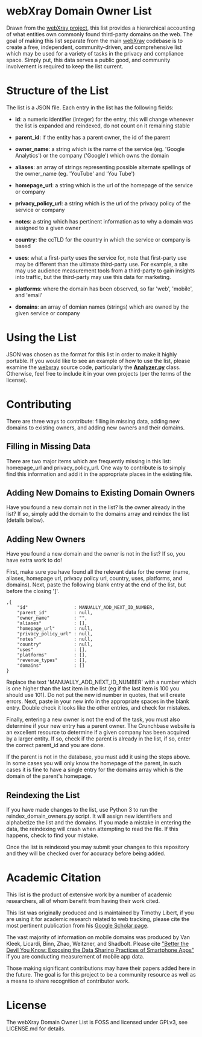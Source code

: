 # webXray Domain Owner List

Drawn from the [webXray project](https://github.com/timlib/webXray), this list provides a hierarchical accounting of what entities own commonly found third-party domains on the web.  The goal of making this list separate from the main [webXray](https://github.com/timlib/webXray) codebase is to create a free, independent, community-driven, and comprehensive list which may be used for a variety of tasks in the privacy and compliance space.  Simply put, this data serves a public good, and community involvement is required to keep the list current.

# Structure of the List

The list is a JSON file.  Each entry in the list has the following fields:

* __id__: a numeric identifier (integer) for the entry, this will change whenever the list is expanded and reindexed, do not count on it remaining stable

* __parent_id__: if the entity has a parent owner, the id of the parent

* __owner_name__: a string which is the name of the service (eg. 'Google Analytics') or the company ('Google') which owns the domain
	
* __aliases__: an array of strings representing possible alternate spellings of the owner_name (eg. 'YouTube' and 'You Tube')
	
* __homepage_url__: a string which is the url of the homepage of the service or company
	
* __privacy\_policy\_url__: a string which is the url of the privacy policy of the service or company
	
* __notes__: a string which has pertinent information as to why a domain was assigned to a given owner
	
* __country__: the ccTLD for the country in which the service or company is based

* __uses__: what a first-party uses the service for, note that first-party use may be different than the ultimate third-party use.  For example, a site may use audience measurement tools from a third-party to gain insights into traffic, but the third-party may use this data for marketing.

* __platforms__: where the domain has been observed, so far 'web', 'mobile', and 'email'

* __domains__: an array of domian names (strings) which are owned by the given service or company

# Using the List

JSON was chosen as the format for this list in order to make it highly portable.  If you would like to see an example of how to use the list, please examine the [webxray](https://github.com/timlib/webXray) source code, particularly the [__Analyzer.py__](https://github.com/timlib/webXray/blob/master/webxray/Analyzer.py) class.  Otherwise, feel free to include it in your own projects (per the terms of the license).

# Contributing

There are three ways to contribute: filling in missing data, adding new domains to existing owners, and adding new owners and their domains.

## Filling in Missing Data

There are two major items which are frequently missing in this list: homepage\_url and privacy\_policy\_url.  One way to contribute is to simply find this information and add it in the appropriate places in the existing file.

## Adding New Domains to Existing Domain Owners

Have you found a new domain not in the list?  Is the owner already in the list?  If so, simply add the domain to the domains array and reindex the list (details below).

## Adding New Owners

Have you found a new domain and the owner is not in the list?  If so, you have extra work to do!  

First, make sure you have found all the relevant data for the owner (name, aliases, homepage url, privacy policy url, country, uses, platforms, and domains).  Next, paste the following blank entry at the end of the list, but before the closing ']'.

	,{
		"id"				 : MANUALLY_ADD_NEXT_ID_NUMBER,
		"parent_id"			 : null,
		"owner_name"		 : "",
		"aliases"			 : [],
		"homepage_url"		 : null,
		"privacy_policy_url" : null,
		"notes"				 : null,
		"country"			 : null,
		"uses"				 : [],
		"platforms"			 : [],
		"revenue_types"		 : [],
		"domains"			 : []
	}
	
Replace the text 'MANUALLY\_ADD\_NEXT\_ID\_NUMBER' with a number which is one higher than the last item in the list (eg if the last item is 100 you should use 101).  Do not put the new id number in quotes, that will create errors.  Next, paste in your new info in the appropriate spaces in the blank entry.  Double check it looks like the other entries, and check for mistakes.

Finally, entering a new owner is not the end of the task, you must also determine if your new entry has a parent owner.  The Crunchbase website is an excellent resource to determine if a given company has been acquired by a larger entity.  If so, check if the parent is already in the list, if so, enter the correct parent\_id and you are done.  

If the parent is not in the database, you must add it using the steps above.  In some cases you will only know the homepage of the parent, in such cases it is fine to have a single entry for the domains array which is the domain of the parent's homepage.

## Reindexing the List

If you have made changes to the list, use Python 3 to run the reindex\_domain\_owners.py script.  It will assign new identifiers and alphabetize the list and the domains.  If you made a mistake in entering the data, the reindexing will crash when attempting to read the file.  If this happens, check to find your mistake.  

Once the list is reindexed you may submit your changes to this repository and they will be checked over for accuracy before being added.

# Academic Citation

This list is the product of extensive work by a number of academic researchers, all of whom benefit from having their work cited.

This list was originally produced and is maintained by Timothy Libert, if you are using it for academic research related to web tracking, please cite the most pertinent publication from his [Google Scholar page](https://scholar.google.com/citations?user=pR9YdCcAAAAJ&hl=en&oi=ao).

The vast majority of information on mobile domains was produced by Van Kleek, Licardi, Binn, Zhao, Weitzner, and Shadbolt.  Please cite ["Better the Devil You Know: Exposing the Data Sharing Practices of Smartphone Apps"](https://dl.acm.org/citation.cfm?id=3025556) if you are conducting measurement of mobile app data.

Those making significant contributions may have their papers added here in the future.  The goal is for this project to be a community resource as well as a means to share recognition of contributor work.

# License

The webXray Domain Owner List is FOSS and licensed under GPLv3, see LICENSE.md for details.